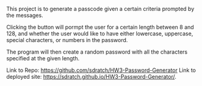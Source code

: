 This project is to generate a passcode given a certain criteria prompted by the messages.

Clicking the button will pormpt the user for a certain length between 8 and 128, and whether the user would like to have either lowercase, uppercase, special characters, or numbers in the password.

The program will then create a random password with all the characters specified at the given length.

Link to Repo: https://github.com/sdratch/HW3-Password-Generator
Link to deployed site: https://sdratch.github.io/HW3-Password-Generator/.